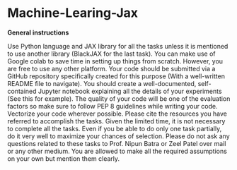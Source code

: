 # Machine-Learing-Jax
**General instructions**

Use Python language and JAX library for all the tasks unless it is mentioned to use another library (BlackJAX for the last task). 
You can make use of Google colab to save time in setting up things from scratch. However, you are free to use any other platform. 
Your code should be submitted via a GitHub repository specifically created for this purpose (With a well-written README file to navigate).
You should create a well-documented, self-contained Jupyter notebook explaining all the details of your experiments (See this for example).
The quality of your code will be one of the evaluation factors so make sure to follow PEP 8 guidelines while writing your code. Vectorize your code wherever possible.
Please cite the resources you have referred to accomplish the tasks.
Given the limited time, it is not necessary to complete all the tasks. Even if you be able to do only one task partially, do it very well to maximize your chances of selection.
Please do not ask any questions related to these tasks to Prof. Nipun Batra or Zeel Patel over mail or any other medium. You are allowed to make all the required assumptions on your own but mention them clearly.
